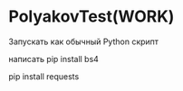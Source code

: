 # PolyakovTest(WORK)

Запускать как обычный Python скрипт

написать
pip install bs4

pip install requests
